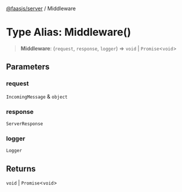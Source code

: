 [@faasjs/server](../README.md) / Middleware

# Type Alias: Middleware()

> **Middleware**: (`request`, `response`, `logger`) => `void` \| `Promise`\<`void`\>

## Parameters

### request

`IncomingMessage` & `object`

### response

`ServerResponse`

### logger

`Logger`

## Returns

`void` \| `Promise`\<`void`\>
